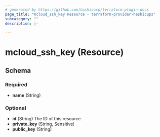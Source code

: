 ```yaml
---
# generated by https://github.com/hashicorp/terraform-plugin-docs
page_title: "mcloud_ssh_key Resource - terraform-provider-hashicups"
subcategory: ""
description: |-
  
---
```


# mcloud_ssh_key (Resource)





<!-- schema generated by tfplugindocs -->
## Schema

### Required

- **name** (String)

### Optional

- **id** (String) The ID of this resource.
- **private_key** (String, Sensitive)
- **public_key** (String)


